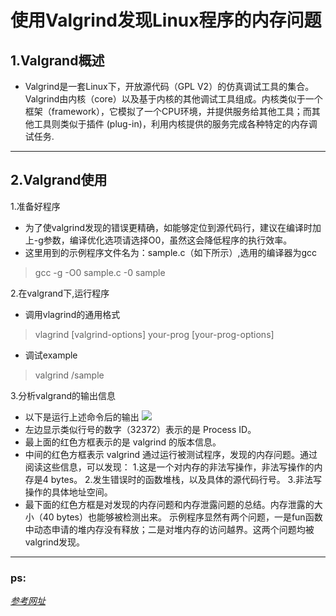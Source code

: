# 使用Valgrind发现Linux程序的内存问题
## 1.Valgrand概述

- Valgrind是一套Linux下，开放源代码（GPL V2）的仿真调试工具的集合。Valgrind由内核（core）以及基于内核的其他调试工具组成。内核类似于一个框架（framework），它模拟了一个CPU环境，并提供服务给其他工具；而其他工具则类似于插件 (plug-in)，利用内核提供的服务完成各种特定的内存调试任务.
---
## 2.Valgrand使用
1.准备好程序
- 为了使valgrind发现的错误更精确，如能够定位到源代码行，建议在编译时加上-g参数，编译优化选项请选择O0，虽然这会降低程序的执行效率。
- 这里用到的示例程序文件名为：sample.c（如下所示）,选用的编译器为gcc
> gcc -g -O0 sample.c -0 sample
 
2.在valgrand下,运行程序
- 调用vlagrind的通用格式
> vlagrind [valgrind-options] your-prog [your-prog-options]
- 调试example
> valgrind <Path>/sample


3.分析valgrand的输出信息
- 以下是运行上述命令后的输出
![](https://www.ibm.com/developerworks/cn/linux/l-cn-valgrind/images/image005.jpg)
- 左边显示类似行号的数字（32372）表示的是 Process ID。
- 最上面的红色方框表示的是 valgrind 的版本信息。
- 中间的红色方框表示 valgrind 通过运行被测试程序，发现的内存问题。通过阅读这些信息，可以发现：
1.这是一个对内存的非法写操作，非法写操作的内存是4 bytes。
2.发生错误时的函数堆栈，以及具体的源代码行号。
3.非法写操作的具体地址空间。
- 最下面的红色方框是对发现的内存问题和内存泄露问题的总结。内存泄露的大小（40 bytes）也能够被检测出来。
示例程序显然有两个问题，一是fun函数中动态申请的堆内存没有释放；二是对堆内存的访问越界。这两个问题均被valgrind发现。
  
---
### ps:
[*参考网址*](https://www.ibm.com/developerworks/cn/linux/l-cn-valgrind/)
